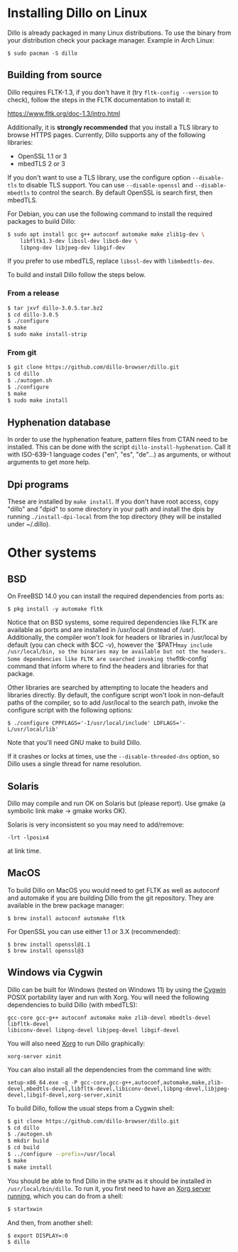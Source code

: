 # Installing Dillo on Linux

Dillo is already packaged in many Linux distributions. To use the binary
from your distribution check your package manager. Example in Arch
Linux:

```
$ sudo pacman -S dillo
```

## Building from source

Dillo requires FLTK-1.3, if you don't have it (try `fltk-config
--version` to check), follow the steps in the FLTK documentation to
install it:

https://www.fltk.org/doc-1.3/intro.html

Additionally, it is **strongly recommended** that you install a TLS
library to browse HTTPS pages. Currently, Dillo supports any of the
following libraries:

 - OpenSSL 1.1 or 3
 - mbedTLS 2 or 3

If you don't want to use a TLS library, use the configure option
`--disable-tls` to disable TLS support. You can use `--disable-openssl`
and `--disable-mbedtls` to control the search. By default OpenSSL is
search first, then mbedTLS.

For Debian, you can use the following command to install the required
packages to build Dillo:

```sh
$ sudo apt install gcc g++ autoconf automake make zlib1g-dev \
    libfltk1.3-dev libssl-dev libc6-dev \
    libpng-dev libjpeg-dev libgif-dev
```

If you prefer to use mbedTLS, replace `libssl-dev` with
`libmbedtls-dev`.

To build and install Dillo follow the steps below.

### From a release

```sh
$ tar jxvf dillo-3.0.5.tar.bz2
$ cd dillo-3.0.5
$ ./configure
$ make
$ sudo make install-strip
```

### From git

```sh
$ git clone https://github.com/dillo-browser/dillo.git
$ cd dillo
$ ./autogen.sh
$ ./configure
$ make
$ sudo make install
```

## Hyphenation database

In order to use the hyphenation feature, pattern files from CTAN need to
be installed. This can be done with the script
`dillo-install-hyphenation`. Call it with ISO-639-1 language codes
("en", "es", "de"...) as arguments, or without arguments to get more
help.

## Dpi programs

These are installed by `make install`. If you don't have root access,
copy "dillo" and "dpid" to some directory in your path and install
the dpis by running `./install-dpi-local` from the top directory (they
will be installed under ~/.dillo).

# Other systems

## BSD

On FreeBSD 14.0 you can install the required dependencies from ports as:

```
$ pkg install -y automake fltk
```

Notice that on BSD systems, some required dependencies like FLTK are
available as ports and are installed in /usr/local (instead of /usr).
Additionally, the compiler won't look for headers or libraries in
/usr/local by default (you can check with $CC -v), however the `$PATH`
may include /usr/local/bin, so the binaries may be available but not the
headers. Some dependencies like FLTK are searched invoking the
`fltk-config` command that inform where to find the headers and
libraries for that package.

Other libraries are searched by attempting to locate the headers and
libraries directly. By default, the configure script won't look in
non-default paths of the compiler, so to add /usr/local to the search
path, invoke the configure script with the following options:

```
$ ./configure CPPFLAGS='-I/usr/local/include' LDFLAGS='-L/usr/local/lib'
```

Note that you'll need GNU make to build Dillo.

If it crashes or locks at times, use the `--disable-threaded-dns`
option, so Dillo uses a single thread for name resolution.

## Solaris

Dillo may compile and run OK on Solaris but (please report).
Use gmake (a symbolic link make -> gmake works OK).

Solaris is very inconsistent so you may need to add/remove:

```
-lrt -lposix4
```

at link time.

## MacOS

To build Dillo on MacOS you would need to get FLTK as well as
autoconf and automake if you are building Dillo from the git repository.
They are available in the brew package manager:

```
$ brew install autoconf automake fltk
```

For OpenSSL you can use either 1.1 or 3.X (recommended):

```
$ brew install openssl@1.1
$ brew install openssl@3
```

## Windows via Cygwin

Dillo can be built for Windows (tested on Windows 11) by using the
[Cygwin](https://www.cygwin.com/) POSIX portability layer and run with Xorg. You
will need the following dependencies to build Dillo (with mbedTLS):

```
gcc-core gcc-g++ autoconf automake make zlib-devel mbedtls-devel libfltk-devel
libiconv-devel libpng-devel libjpeg-devel libgif-devel
```

You will also need [Xorg](https://x.cygwin.com/docs/ug/cygwin-x-ug.html) to run
Dillo graphically:

```
xorg-server xinit
```

You can also install all the dependencies from the command line with:
```
setup-x86_64.exe -q -P gcc-core,gcc-g++,autoconf,automake,make,zlib-devel,mbedtls-devel,libfltk-devel,libiconv-devel,libpng-devel,libjpeg-devel,libgif-devel,xorg-server,xinit
```

To build Dillo, follow the usual steps from a Cygwin shell:

```sh
$ git clone https://github.com/dillo-browser/dillo.git
$ cd dillo
$ ./autogen.sh
$ mkdir build
$ cd build
$ ../configure --prefix=/usr/local
$ make
$ make install
```

You should be able to find Dillo in the `$PATH` as it should be installed in
`/usr/local/bin/dillo`. To run it, you first need to have an [Xorg server
running](https://x.cygwin.com/docs/ug/using.html#using-starting), which you can
do from a shell:

```sh
$ startxwin
```

And then, from another shell:

```sh
$ export DISPLAY=:0
$ dillo
```
